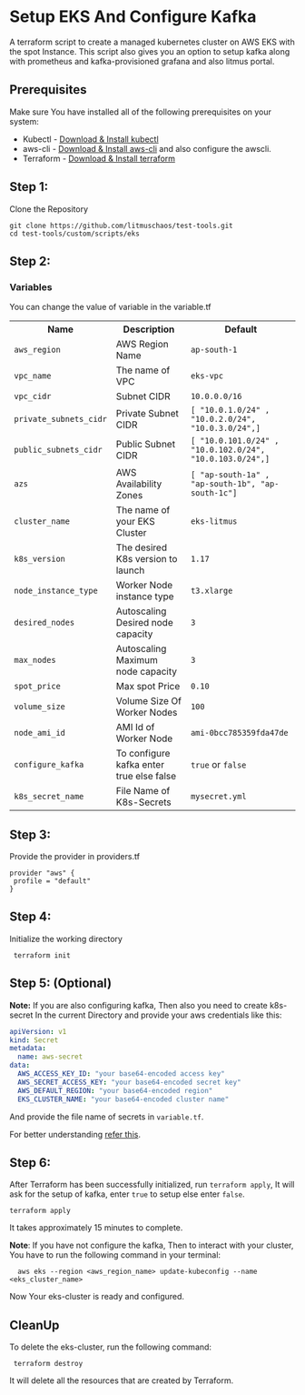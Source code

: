 # Setup EKS And Configure Kafka
A terraform script to create a managed kubernetes cluster on AWS EKS with the spot Instance. This script also gives you an option to setup kafka along with prometheus and kafka-provisioned grafana and also litmus portal.
## Prerequisites
Make sure You have installed all of the following prerequisites on your system:
* Kubectl - [Download & Install kubectl](https://kubernetes.io/docs/tasks/tools/) 
* aws-cli - [Download & Install aws-cli](https://docs.aws.amazon.com/cli/latest/userguide/install-cliv2-windows.html) and also configure the awscli.
* Terraform - [Download & Install terraform](https://www.terraform.io/downloads.html)

## Step 1: 
  Clone the Repository
  ```
  git clone https://github.com/litmuschaos/test-tools.git
  cd test-tools/custom/scripts/eks
  ```
## Step 2:
### Variables
You can change the value of variable in the variable.tf
<table>
  <tr>
    <th> Name </th>
    <th> Description</th>
    <th> Default </th>
  </tr>
  <tr>
    <td><code>aws_region</code></td>
    <td> AWS Region Name </td>
    <td><code>ap-south-1</code></td>
  <tr>
    <td> <code>vpc_name</code> </td>
    <td> The name of VPC</td>
    <td><code>eks-vpc</code> </td>
  </tr>
  <tr>
    <td><code>vpc_cidr</code></td>
    <td> Subnet CIDR</td>
    <td><code>10.0.0.0/16</code></td>
  </tr>
  <tr>
    <td><code>private_subnets_cidr</code></td>
    <td>Private Subnet CIDR</td>
    <td><code>[ "10.0.1.0/24" , "10.0.2.0/24", "10.0.3.0/24",]</code></td>
  </tr>
  <tr>
    <td><code>public_subnets_cidr</code></td>
    <td>Public Subnet CIDR</td>
    <td><code>[ "10.0.101.0/24" , "10.0.102.0/24", "10.0.103.0/24",]</code></td>
  </tr>
  <tr>
    <td><code>azs</code></td>
    <td>AWS Availability Zones</td>
    <td> <code>[ "ap-south-1a" , "ap-south-1b", "ap-south-1c"]</code></td>
  </tr>
  <tr>
    <td><code>cluster_name</code></td>
    <td>The name of your EKS Cluster</td>
    <td><code>eks-litmus</code></td>
  </tr>
  <tr>
    <td><code>k8s_version</code></td>
    <td>The desired K8s version to launch</td>
    <td><code>1.17</code></td>
  </tr>
  <tr>
    <td><code>node_instance_type</code></td>
    <td>Worker Node instance type</td>
    <td><code>t3.xlarge</code></td>
  </tr>
  <tr>
    <td><code>desired_nodes</code></td>
    <td> Autoscaling Desired node capacity</td>
    <td><code>3</code></td>
  </tr>
  <tr>
    <td><code>max_nodes</code></td>
    <td>Autoscaling Maximum node capacity</td>
    <td><code>3</code></td>
  </tr>
  <tr>
    <td><code>spot_price</code></td>
    <td> Max spot Price</td>
    <td><code>0.10</code></td>
  </tr>
  <tr>
    <td><code>volume_size</code></td>
    <td> Volume Size Of Worker Nodes</td>
    <td><code>100</code></td>
  </tr>
  <tr>
    <td><code>node_ami_id</code></td>
    <td> AMI Id of Worker Node </td>
    <td><code>ami-0bcc785359fda47de</code></td>
  <tr>  
    <td><code>configure_kafka</code></td>
    <td>To configure kafka enter true else false </td>
    <td> <code>true</code> or <code>false</code> </td>
  </tr>
  <tr>
    <td><code>k8s_secret_name</code></td>
    <td>File Name of K8s-Secrets</td>
    <td><code>mysecret.yml</code></td>
  </tr>
  </table>
  
##  Step 3:
   Provide the provider in providers.tf
   ```
   provider "aws" {
    profile = "default"
}
```
## Step 4:
   Initialize the  working directory
   ```
    terraform init
  ```
## Step 5: (Optional)

**Note:** If you are also configuring  kafka, Then also you need to create k8s-secret In the current Directory and provide your aws credentials like this:

```yaml
apiVersion: v1
kind: Secret
metadata:
  name: aws-secret
data:
  AWS_ACCESS_KEY_ID: "your base64-encoded access key"   
  AWS_SECRET_ACCESS_KEY: "your base64-encoded secret key"
  AWS_DEFAULT_REGION: "your base64-encoded region"
  EKS_CLUSTER_NAME: "your base64-encoded cluster name"    
```
And provide the file name of secrets in <code>variable.tf</code>.

For better understanding [refer this](https://github.com/litmuschaos/test-tools/tree/master/custom/app-setup/kafka).
  
## Step 6:

After Terraform has been successfully initialized, run <code>terraform apply</code>, It will ask for the setup of kafka, enter <code>true</code> to setup else enter <code>false</code>.
 
```
terraform apply
```
It takes approximately 15 minutes to complete.

**Note**: If you have not configure the kafka, Then to interact with your cluster, You have to run the following command in your terminal:
```
  aws eks --region <aws_region_name> update-kubeconfig --name <eks_cluster_name>
```
Now Your eks-cluster is ready and configured.
  
## CleanUp
  To delete the eks-cluster, run the following command:
  ```
   terraform destroy
  ```
  It will delete all the resources that are created by Terraform.
